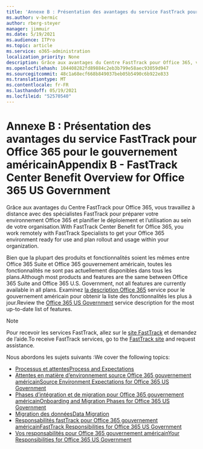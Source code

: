 ```yaml
---
title: 'Annexe B : Présentation des avantages du service FastTrack pour Office 365 pour le gouvernement américain'
ms.author: v-bermic
author: rberg-steyer
manager: jimmuir
ms.date: 5/19/2021
ms.audience: ITPro
ms.topic: article
ms.service: o365-administration
localization_priority: None
description: Grâce aux avantages du Centre FastTrack pour Office 365, vous travaillez à distance avec des spécialistes FastTrack pour préparer votre environnement Office 365 et planifier le déploiement et l’utilisation au sein de votre organisation.
ms.openlocfilehash: 104408282fd89884c2eb3b799e58aec93059d947
ms.sourcegitcommit: 48c1a68ecf668b849037beb05b5490c6b922e833
ms.translationtype: MT
ms.contentlocale: fr-FR
ms.lasthandoff: 05/19/2021
ms.locfileid: "52570540"
---
```

# <a name="appendix-b---fasttrack-center-benefit-overview-for-office-365-us-government"></a><span data-ttu-id="0c5e9-103">Annexe B : Présentation des avantages du service FastTrack pour Office 365 pour le gouvernement américain</span><span class="sxs-lookup"><span data-stu-id="0c5e9-103">Appendix B - FastTrack Center Benefit Overview for Office 365 US Government</span></span>

<span data-ttu-id="0c5e9-104">Grâce aux avantages du Centre FastTrack pour Office 365, vous travaillez à distance avec des spécialistes FastTrack pour préparer votre environnement Office 365 et planifier le déploiement et l’utilisation au sein de votre organisation.</span><span class="sxs-lookup"><span data-stu-id="0c5e9-104">With FastTrack Center Benefit for Office 365, you work remotely with FastTrack Specialists to get your Office 365 environment ready for use and plan rollout and usage within your organization.</span></span> 
  
<span data-ttu-id="0c5e9-105">Bien que la plupart des produits et fonctionnalités soient les mêmes entre Office 365 Suite et Office 365 gouvernement américain, toutes les fonctionnalités ne sont pas actuellement disponibles dans tous les plans.</span><span class="sxs-lookup"><span data-stu-id="0c5e9-105">Although most products and features are the same between Office 365 Suite and Office 365 U.S. Government, not all features are currently available in all plans.</span></span> <span data-ttu-id="0c5e9-106">Examinez [la description Office 365](https://aka.ms/aboutgovcloud) service pour le gouvernement américain pour obtenir la liste des fonctionnalités les plus à jour.</span><span class="sxs-lookup"><span data-stu-id="0c5e9-106">Review the [Office 365 US Government](https://aka.ms/aboutgovcloud) service description for the most up-to-date list of features.</span></span>

> [!NOTE]
> <span data-ttu-id="0c5e9-107">Pour recevoir les services FastTrack, allez sur le [site FastTrack](https://go.microsoft.com/fwlink/?linkid=780698) et demandez de l’aide.</span><span class="sxs-lookup"><span data-stu-id="0c5e9-107">To receive FastTrack services, go to the [FastTrack site](https://go.microsoft.com/fwlink/?linkid=780698) and request assistance.</span></span>  

<span data-ttu-id="0c5e9-108">Nous abordons les sujets suivants :</span><span class="sxs-lookup"><span data-stu-id="0c5e9-108">We cover the following topics:</span></span>
- [<span data-ttu-id="0c5e9-109">Processus et attentes</span><span class="sxs-lookup"><span data-stu-id="0c5e9-109">Process and Expectations</span></span>](process-and-expectations.md) 
- [<span data-ttu-id="0c5e9-110">Attentes en matière d’environnement source Office 365 gouvernement américain</span><span class="sxs-lookup"><span data-stu-id="0c5e9-110">Source Environment Expectations for Office 365 US Government</span></span>](US-Gov-appendix-source-environment-expectations.md)   
- [<span data-ttu-id="0c5e9-111">Phases d’intégration et de migration pour Office 365 gouvernement américain</span><span class="sxs-lookup"><span data-stu-id="0c5e9-111">Onboarding and Migration Phases for Office 365 US Government</span></span>](US-Gov-appendix-onboarding-and-migration.md)
- [<span data-ttu-id="0c5e9-112">Migration des données</span><span class="sxs-lookup"><span data-stu-id="0c5e9-112">Data Migration</span></span>](data-migration.md)    
- [<span data-ttu-id="0c5e9-113">Responsabilités fastTrack pour Office 365 gouvernement américain</span><span class="sxs-lookup"><span data-stu-id="0c5e9-113">FastTrack Responsibilities for Office 365 US Government</span></span>](US-Gov-appendix-fasttrack-responsibilities.md)   
- [<span data-ttu-id="0c5e9-114">Vos responsabilités pour Office 365 gouvernement américain</span><span class="sxs-lookup"><span data-stu-id="0c5e9-114">Your Responsibilities for Office 365 US Government</span></span>](US-Gov-appendix-your-responsibilities.md)    

